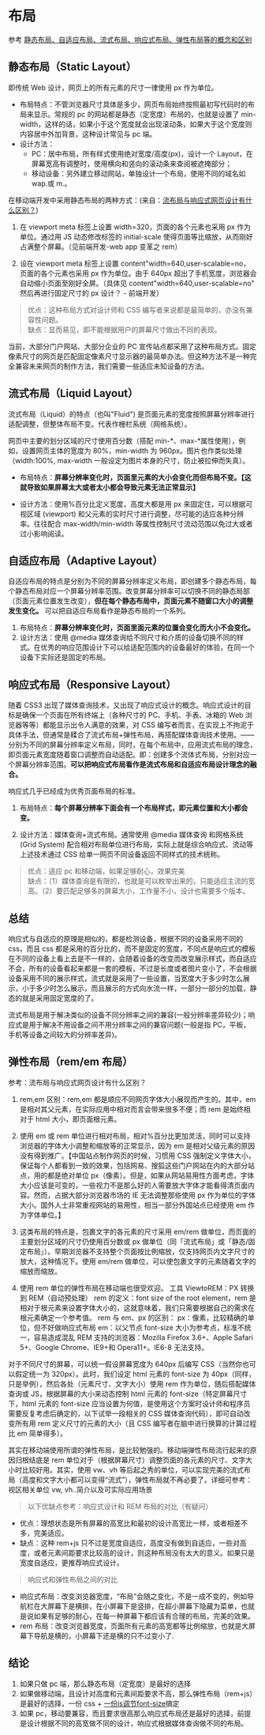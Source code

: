 # 布局 
参考 [静态布局、自适应布局、流式布局、响应式布局、弹性布局等的概念和区别](https://www.cnblogs.com/yanayana/p/7066948.html)

## 静态布局（Static Layout）

即传统 Web 设计，网页上的所有元素的尺寸一律使用 px 作为单位。

- 布局特点：不管浏览器尺寸具体是多少，网页布局始终按照最初写代码时的布局来显示。常规的 pc 的网站都是静态（定宽度）布局的，也就是设置了 min-width，这样的话，如果小于这个宽度就会出现滚动条，如果大于这个宽度则内容居中外加背景，这种设计常见与 pc 端。
- 设计方法：
  - PC：居中布局，所有样式使用绝对宽度/高度(px)，设计一个 Layout，在屏幕宽高有调整时，使用横向和竖向的滚动条来查阅被遮掩部分；
  - 移动设备：另外建立移动网站，单独设计一个布局，使用不同的域名如 wap.或 m.。

在移动端开发中采用静态布局的两种方式：(来自：[流布局与响应式网页设计有什么区别？](https://www.zhihu.com/question/21679928))

1. 在 viewport meta 标签上设置 width=320，页面的各个元素也采用 px 作为单位。通过用 JS 动态修改标签的 initial-scale 使得页面等比缩放，从而刚好占满整个屏幕。（见前端开发-web app 变革之 rem）

2. 设在 viewport meta 标签上设置 content"width=640,user-scalable=no，页面的各个元素也采用 px 作为单位。由于 640px 超出了手机宽度，浏览器会自动缩小页面至刚好全屏。（具体见 content"width=640,user-scalable=no" 然后再进行固定尺寸的 px 设计？ - 前端开发）

> 优点：这种布局方式对设计师和 CSS 编写者来说都是最简单的，亦没有兼容性问题。  
> 缺点：显而易见，即不能根据用户的屏幕尺寸做出不同的表现。

当前，大部分门户网站、大部分企业的 PC 宣传站点都采用了这种布局方式。固定像素尺寸的网页是匹配固定像素尺寸显示器的最简单办法。但这种方法不是一种完全兼容未来网页的制作方法，我们需要一些适应未知设备的方法。

## 流式布局（Liquid Layout）

流式布局（Liquid）的特点（也叫"Fluid") 是页面元素的宽度按照屏幕分辨率进行适配调整，但整体布局不变。代表作栅栏系统（网格系统）。

网页中主要的划分区域的尺寸使用百分数（搭配 min-*、max-*属性使用），例如，设置网页主体的宽度为 80%，min-width 为 960px。图片也作类似处理（width:100%, max-width 一般设定为图片本身的尺寸，防止被拉伸而失真）。

- 布局特点：**屏幕分辨率变化时，页面里元素的大小会变化而但布局不变。【这就导致如果屏幕太大或者太小都会导致元素无法正常显示】**

- 设计方法：使用%百分比定义宽度，高度大都是用 px 来固定住，可以根据可视区域 (viewport) 和父元素的实时尺寸进行调整，尽可能的适应各种分辨率。往往配合 max-width/min-width 等属性控制尺寸流动范围以免过大或者过小影响阅读。

## 自适应布局（Adaptive Layout）

自适应布局的特点是分别为不同的屏幕分辨率定义布局，即创建多个静态布局，每个静态布局对应一个屏幕分辨率范围。改变屏幕分辨率可以切换不同的静态局部（页面元素位置发生改变），**但在每个静态布局中，页面元素不随窗口大小的调整发生变化。** 可以把自适应布局看作是静态布局的一个系列。

1. 布局特点：**屏幕分辨率变化时，页面里面元素的位置会变化而大小不会变化。**
2. 设计方法：使用 @media 媒体查询给不同尺寸和介质的设备切换不同的样式。在优秀的响应范围设计下可以给适配范围内的设备最好的体验，在同一个设备下实际还是固定的布局。

## 响应式布局（Responsive Layout）

随着 CSS3 出现了媒体查询技术，又出现了响应式设计的概念。响应式设计的目标是确保一个页面在所有终端上（各种尺寸的 PC、手机、手表、冰箱的 Web 浏览器等等）都能显示出令人满意的效果，对 CSS 编写者而言，在实现上不拘泥于具体手法，但通常是糅合了流式布局+弹性布局，再搭配媒体查询技术使用。——分别为不同的屏幕分辨率定义布局，同时，在每个布局中，应用流式布局的理念，即页面元素宽度随着窗口调整而自动适配。即：创建多个流体式布局，分别对应一个屏幕分辨率范围。**可以把响应式布局看作是流式布局和自适应布局设计理念的融合。**

响应式几乎已经成为优秀页面布局的标准。

1. 布局特点：**每个屏幕分辨率下面会有一个布局样式，即元素位置和大小都会变。**

2. 设计方法：媒体查询+流式布局。通常使用 @media 媒体查询 和网格系统 (Grid System) 配合相对布局单位进行布局，实际上就是综合响应式、流动等上述技术通过 CSS 给单一网页不同设备返回不同样式的技术统称。

> 优点：适应 pc 和移动端，如果足够耐心，效果完美  
> 缺点：（1）媒体查询是有限的，也就是可以枚举出来的，只能适应主流的宽高。（2）要匹配足够多的屏幕大小，工作量不小，设计也需要多个版本。

## 总结

响应式与自适应的原理是相似的，都是检测设备，根据不同的设备采用不同的 css，而且 css 都是采用的百分比的，而不是固定的宽度，不同点是响应式的模板在不同的设备上看上去是不一样的，会随着设备的改变而改变展示样式，而自适应不会，所有的设备看起来都是一套的模板，不过是长度或者图片变小了，不会根据设备采用不同的展示样式，流式就是采用了一些设置，当宽度大于多少时怎么展示，小于多少时怎么展示，而且展示的方式向水流一样，一部分一部分的加载，静态的就是采用固定宽度的了。

流式布局是用于解决类似的设备不同分辨率之间的兼容(一般分辨率差异较少)；响应式是用于解决不用设备之间不用分辨率之间的兼容问题(一般是指 PC，平板，手机等设备之间较大的分辨率差异)。

## 弹性布局（rem/em 布局）

参考：流布局与响应式网页设计有什么区别？

1. rem,em 区别：rem,em 都是顺应不同网页字体大小展现而产生的。其中，em 是相对其父元素，在实际应用中相对而言会带来很多不便；而 rem 是始终相对于 html 大小，即页面根元素。

2. 使用 em 或 rem 单位进行相对布局，相对%百分比更加灵活，同时可以支持浏览器的字体大小调整和缩放等的正常显示，因为 em 是相对父级元素的原因没有得到推广。【中国站点制作网页的时候，习惯用 CSS 强制定义字体大小，保证每个人都看到一致的效果，包括网易、搜狐这些门户网站在内的大部分站点，用的都是绝对单位 px（像素）。但是，如果从网站易用性方面考虑，字体大小应该是可变的，一些视力不是那么好的人需要放大字体才能看得清页面内容。然而，占据大部分浏览器市场的 IE 无法调整那些使用 px 作为单位的字体大小。国外人士非常重视网站的易用性，相当一部分外国站点已经使用 em 作为字体单位。】
3. 这类布局的特点是，包裹文字的各元素的尺寸采用 em/rem 做单位，而页面的主要划分区域的尺寸仍使用百分数或 px 做单位（同「流式布局」或「静态/固定布局」）。早期浏览器不支持整个页面按比例缩放，仅支持网页内文字尺寸的放大，这种情况下。使用 em/rem 做单位，可以使包裹文字的元素随着文字的缩放而缩放。

4. 使用 rem 单位的弹性布局在移动端也很受欢迎。
   工具 ViewtoREM：PX 转换到 REM（自动预处理）
   rem 的定义：font size of the root element，rem 是相对于根元素<html>来设置字体大小的，这就意味着，我们只需要根据自己的需求在根元素确定一个参考值。
   rem 与 em、px 的区别：
   px：像素，比较精确的单位，但不好做响应式布局
   em：以父节点 font-size 大小为参考点，标准不统一，容易造成混乱
   REM 支持的浏览器：Mozilla Firefox 3.6+、Apple Safari 5+、Google Chrome、IE9+和 Opera11+。IE6-8 无法支持。

对于不同尺寸的屏幕，可以统一假设屏幕宽度为 640px 后编写 CSS（当然你也可以假定统一为 320px）。此时，我们设定 html 元素的 font-size 为 40px（同样，只是举例），然后各处（元素尺寸、文字大小）使用 rem 作为单位，随后搭配媒体查询或 JS，根据屏幕的大小来动态控制 html 元素的 font-size（特定屏幕尺寸下，html 元素的 font-size 应当设置为何值，是使用这个方案时设计师和程序员需要反复考虑后确定的，以下试举一段相关的 CSS 媒体查询代码），即可自动改变所有用 rem 定义尺寸的元素的大小（且 CSS 编写者在脑中进行换算的计算过程比 em 简单得多）。

 其实在移动端使用所谓的弹性布局，是比较勉强的。移动端弹性布局流行起来的原因归根结底是 rem 单位对于（根据屏幕尺寸）调整页面的各元素的尺寸、文字大小时比较好用。其实，使用 vw、vh 等后起之秀的单位，可以实现完美的流式布局（高度和文字大小都可以变得“流式”），弹性布局就不再必要了。详细可参考：视区相关单位 vw, vh..简介以及可实际应用场景

>以下优缺点参考：响应式设计和 REM 布局的对比（有疑问）

- 优点：理想状态是所有屏幕的高宽比和最初的设计高宽比一样，或者相差不多，完美适应。  
- 缺点：这种 rem+js 只不过是宽度自适应，高度没有做到自适应，一些对高度，或者元素间距要求比较高的设计，则这种布局没有太大的意义。如果只是宽度自适应，更推荐响应式设计。

>响应式和弹性布局之间的对比

- 响应式布局：改变浏览器宽度，“布局”会随之变化，不是一成不变的，例如导航栏在大屏幕下是横排，在小屏幕下是竖排，在超小屏幕下隐藏为菜单，也就是说如果有足够的耐心，在每一种屏幕下都应该有合理的布局，完美的效果。
- rem 布局：改变浏览器宽度，页面所有元素的高宽都等比例缩放，也就是大屏幕下导航是横的，小屏幕下还是横的只不过变小了.

## 结论

1. 如果只做 pc 端，那么静态布局（定宽度）是最好的选择
2. 如果做移动端，且设计对高度和元素间距要求不高，那么弹性布局（rem+js）是最好的选择，一份 css + [一份js调节font-size](https://github.com/amfe/lib-flexible/blob/2.0/index.js)搞定
3. 如果 pc，移动要兼容，而且要求很高那么响应式布局还是最好的选择，前提是设计根据不同的高宽做不同的设计，响应式根据媒体查询做不同的布局。
